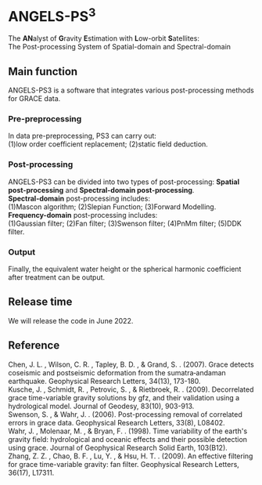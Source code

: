 # ANGELS-PS<sup>3</sup>
The **AN**alyst of **G**ravity **E**stimation with **L**ow-orbit **S**atellites:<br>
The Post-processing System of Spatial-domain and Spectral-domain
## Main function
ANGELS-PS3 is a software that integrates various post-processing methods for GRACE data.
### Pre-preprocessing
In data pre-preprocessing, PS3 can carry out: <br>
	(1)low order coefficient replacement; (2)static field deduction.<br>
### Post-processing
ANGELS-PS3 can be divided into two types of post-processing: **Spatial post-processing** and **Spectral-domain post-processing**. <br>
**Spectral-domain** post-processing includes: <br>
	(1)Mascon algorithm; (2)Slepian Function; (3)Forward Modelling.<br>
**Frequency-domain** post-processing includes: <br>
	(1)Gaussian filter; (2)Fan filter; (3)Swenson filter; (4)PnMm filter; (5)DDK filter.<br>
### Output
Finally, the equivalent water height or the spherical harmonic coefficient after treatment can be output.
	
## Release time
We will release the code in June 2022.

## Reference
Chen, J. L. ,  Wilson, C. R. ,  Tapley, B. D. , &  Grand, S. . (2007). Grace detects coseismic and postseismic deformation from the sumatra‐andaman earthquake. Geophysical Research Letters, 34(13), 173-180.<br>
Kusche, J. ,  Schmidt, R. ,  Petrovic, S. , &  Rietbroek, R. . (2009). Decorrelated grace time-variable gravity solutions by gfz, and their validation using a hydrological model. Journal of Geodesy, 83(10), 903-913.<br>
Swenson, S. , &  Wahr, J. . (2006). Post-processing removal of correlated errors in grace data. Geophysical Research Letters, 33(8), L08402.<br>
Wahr, J. ,  Molenaar, M. , &  Bryan, F. . (1998). Time variability of the earth's gravity field: hydrological and oceanic effects and their possible detection using grace. Journal of Geophysical Research Solid Earth, 103(B12).<br>
Zhang, Z. Z. ,  Chao, B. F. ,  Lu, Y. , &  Hsu, H. T. . (2009). An effective filtering for grace time-variable gravity: fan filter. Geophysical Research Letters, 36(17), L17311.
